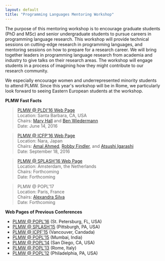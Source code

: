 ```yaml
---
layout: default
title: "Programming Languages Mentoring Workshop"
---
```

The purpose of this mentoring workshop is to encourage graduate students (PhD and MSc) and senior undergraduate students to pursue careers in programming language research. This workshop will provide technical sessions on cutting-edge research in programming languages, and mentoring sessions on how to prepare for a research career. We will bring together leaders in programming language research from academia and industry to give talks on their research areas. The workshop will engage students in a process of imagining how they might contribute to our research community.

We especially encourage women and underrepresented minority students to attend PLMW. Since this year's workshop will be in Rome, we particularly look forward to seeing Eastern European students at the workshop.

**PLMW Fast Facts**

> [PLMW @ PLDI'16 Web Page](http://conf.researchr.org/track/pldi-2016/PLMW-PLDI-2016)  
> Location: Santa Barbara, CA, USA  
> Chairs: [Mary Hall](http://www.cs.utah.edu/~mhall) and [Ben Wiedermann](http://www.cs.hmc.edu/~benw)  
> Date: June 14, 2016

> [PLMW @ ICFP'16 Web Page](http://conf.researchr.org/track/icfp-2016/PLMW-ICFP-2016)  
> Location: Nara, Japan  
> Chairs: [Amal Ahmed](http://www.ccs.neu.edu/home/amal/), [Robby Findler](http://www.eecs.northwestern.edu/~robby/), and [Atsushi Igarashi](http://www.fos.kuis.kyoto-u.ac.jp/~igarashi/)  
> Date: September 18, 2016

> [PLMW @ SPLASH'16 Web Page](http://2016.splashcon.org/track/splash-2016-plmw)  
> Location: Amsterdam, the Netherlands  
> Chairs: Forthcoming  
> Date: Forthcoming

> PLMW @ POPL'17  
> Location: Paris, France  
> Chairs: [Alexandra Silva](http://www.alexandrasilva.org/)  
> Date: Forthcoming

**Web Pages of Previous Conferences**  

- [PLMW @ POPL'16](http://conf.researchr.org/track/POPL-2016/PLMW-2016-home) (St. Petersburg, FL, USA)
- [PLMW @ SPLASH'15](http://2015.splashcon.org/track/splash2015-plmw) (Pittsburgh, PA, USA)
- [PLMW @ ICPF'15](https://www.cis.upenn.edu/~sweirich/icfp-plmw15) (Vancouver, Candada)
- [PLMW @ POPL'15](http://plmw15.iisc-seal.net) (Mumbai, India)
- [PLMW @ POPL'14](http://plmw2014.inria.fr/) (San Diego, CA, USA)
- [PLMW @ POPL'13](http://www.doc.ic.ac.uk/~gds/PLMW/) (Rome, Italy)
- [PLMW @ POPL'12](http://www.seas.upenn.edu/~sweirich/plmw12/) (Philadelphia, PA, USA)
